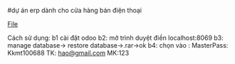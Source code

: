 #dự án erp dành cho cửa hàng bán điện thoại

[File](https://github.com/rashposh/erp-technology/releases/tag/final)

Cách sử dụng: b1 cài đặt odoo b2: mở trình duyệt điền localhost:8069 b3: manage database-> restore database->.rar->ok b4: chọn vào : MasterPass: Kkmt100688  TK: hao@gmail.com  MK:123

